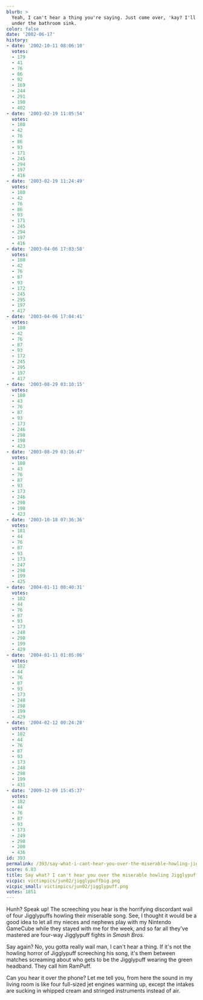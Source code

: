 ```yaml
---
blurb: >
  Yeah, I can't hear a thing you're saying. Just come over, 'kay? I'll be hinding
  under the bathroom sink.
color: false
date: '2002-06-17'
history:
- date: '2002-10-11 08:06:10'
  votes:
  - 179
  - 41
  - 76
  - 86
  - 92
  - 169
  - 244
  - 291
  - 190
  - 402
- date: '2003-02-19 11:05:54'
  votes:
  - 180
  - 42
  - 76
  - 86
  - 93
  - 171
  - 245
  - 294
  - 197
  - 416
- date: '2003-02-19 11:24:49'
  votes:
  - 180
  - 42
  - 76
  - 86
  - 93
  - 171
  - 245
  - 294
  - 197
  - 416
- date: '2003-04-06 17:03:58'
  votes:
  - 180
  - 42
  - 76
  - 87
  - 93
  - 172
  - 245
  - 295
  - 197
  - 417
- date: '2003-04-06 17:04:41'
  votes:
  - 180
  - 42
  - 76
  - 87
  - 93
  - 172
  - 245
  - 295
  - 197
  - 417
- date: '2003-08-29 03:10:15'
  votes:
  - 180
  - 43
  - 76
  - 87
  - 93
  - 173
  - 246
  - 298
  - 198
  - 423
- date: '2003-08-29 03:16:47'
  votes:
  - 180
  - 43
  - 76
  - 87
  - 93
  - 173
  - 246
  - 298
  - 198
  - 423
- date: '2003-10-18 07:36:36'
  votes:
  - 181
  - 44
  - 76
  - 87
  - 93
  - 173
  - 247
  - 298
  - 199
  - 425
- date: '2004-01-11 00:40:31'
  votes:
  - 182
  - 44
  - 76
  - 87
  - 93
  - 173
  - 248
  - 298
  - 199
  - 429
- date: '2004-01-11 01:05:06'
  votes:
  - 182
  - 44
  - 76
  - 87
  - 93
  - 173
  - 248
  - 298
  - 199
  - 429
- date: '2004-02-12 00:24:28'
  votes:
  - 182
  - 44
  - 76
  - 87
  - 93
  - 173
  - 248
  - 298
  - 199
  - 431
- date: '2009-12-09 15:45:37'
  votes:
  - 182
  - 44
  - 76
  - 87
  - 93
  - 173
  - 249
  - 298
  - 200
  - 436
id: 393
permalink: /393/say-what-i-cant-hear-you-over-the-miserable-howling-jigglypuff-cacophony/
score: 6.83
title: Say what? I can't hear you over the miserable howling Jigglypuff cacophony!
vicpic: victimpics/jun02/jigglypuffbig.png
vicpic_small: victimpics/jun02/jigglypuff.png
votes: 1851
---
```


Hunh? Speak up! The screeching you hear is the horrifying discordant
wail of four Jigglypuffs howling their miserable song. See, I thought it
would be a good idea to let all my nieces and nephews play with my
Nintendo GameCube while they stayed with me for the week, and so far all
they've mastered are four-way Jigglypuff fights in *Smash Bros.*

Say again? No, you gotta really wail man, I can't hear a thing. If it's
not the howling horror of Jigglypuff screeching his song, it's them
between matches screaming about who gets to be the Jigglypuff wearing
the green headband. They call him RamPuff.

Can you hear it over the phone? Let me tell you, from here the sound in
my living room is like four full-sized jet engines warming up, except
the intakes are sucking in whipped cream and stringed instruments
instead of air.